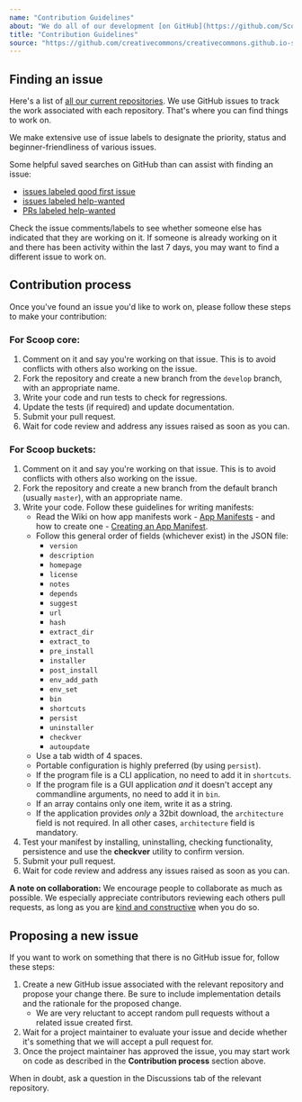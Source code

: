```yaml
---
name: "Contribution Guidelines"
about: "We do all of our development [on GitHub](https://github.com/ScoopInstaller/). If you are not familiar with GitHub or pull requests, [here is an excellent guide to get started](https://guides.github.com/activities/hello-world/)."
title: "Contribution Guidelines"
source: "https://github.com/creativecommons/creativecommons.github.io-source/blob/master/content/contributing-code/contents.lr"
---
```


## Finding an issue

Here's a list of [all our current repositories](https://github.com/orgs/ScoopInstaller/repositories). We use GitHub issues to track the work associated with each repository. That's where you can find things to work on.

We make extensive use of issue labels to designate the priority, status and beginner-friendliness of various issues. 
<!-- 
We have a standard set of labels across all projects, [documented here](/contributing-code/repo-labels/). Here are some of the ones that are most relevant to finding a good issue to work on:

- **Issues available for community contribution:**
  - The following tags mark issues that are open for community contribution:
    - <span class="gh-label friendliness">help-wanted</span> : Open to participation from the community but not necessarily beginner-friendly
    - <span class="gh-label friendliness">good first issue</span> : Open to participation from the community and friendly towards new contributors
  - You do not need our permission to work on one of these issues.
  - You may work on an issue labeled <span class="gh-label friendliness">good first issue</span> even if it's not your first issue.
* **Issues not available for community contribution:**
  - The following tags mark issues that are _not_ open for community contribution:
    - <span class="gh-label friendliness">🔒 staff only</span> : Requires infrastructure access or institutional knowledge that would be impractical to provide to the community
  - Do not work on these.
- **Issues not ready for work:**
  - The following tags mark issues that are _not_ open for community contribution:
    - <span class="gh-label status-neutral">🚧 status: blocked</span>: Blocked by other work that needs to be done first
    - <span class="gh-label status-dark">🧹 status: ticket work required </span>: Needs additional work before it is ready to be taken up
    - <span class="gh-label status-darker">🚦 status: awaiting triage</span>: Has not been triaged by a maintainer
  - Do not work on these.
- **Issues without any of the above labels:**
  - These issues _may_ (or may not) be open for contribution.
  - Please add a comment asking one of the maintainers to triage the issue and label it as appropriate.

You can use our [Issue Finder tool](/contributing-code/issue-finder/) to find a good issue that matches your skills and familiarity with our software and community.
-->

Some helpful saved searches on GitHub than can assist with finding an issue:
- [issues labeled <span class="gh-label friendliness">good first issue</span>](https://github.com/search?q=org%3AScoopInstaller+is%3Aissue+is%3Aopen+label%3A%22good+first+issue%22+-linked%3Apr)
- [issues labeled <span class="gh-label friendliness">help-wanted</span>](https://github.com/search?q=org%3AScoopInstaller+is%3Aissue+is%3Aopen+label%3A%22help-wanted%22+-linked%3Apr)
- [PRs labeled <span class="gh-label friendliness">help-wanted</span>](https://github.com/search?q=org%3AScoopInstaller+is%3Apr+is%3Aopen+label%3A%22help-wanted%22)

Check the issue comments/labels to see whether someone else has indicated that they are working on it. If someone is already working on it and there has been activity within the last 7 days, you may want to find a different issue to work on.

## Contribution process

Once you've found an issue you'd like to work on, please follow these steps to make your contribution:

### For Scoop core:

1. Comment on it and say you're working on that issue. This is to avoid conflicts with others also working on the issue.
2. Fork the repository and create a new branch from the `develop` branch, with an appropriate name.
3. Write your code and run tests to check for regressions.
4. Update the tests (if required) and update documentation.
5. Submit your pull request.
6. Wait for code review and address any issues raised as soon as you can.

### For Scoop buckets:

1. Comment on it and say you're working on that issue. This is to avoid conflicts with others also working on the issue.
2. Fork the repository and create a new branch from the default branch (usually `master`), with an appropriate name.
3. Write your code. Follow these guidelines for writing manifests:
    * Read the Wiki on how app manifests work - [App Manifests](https://github.com/ScoopInstaller/Scoop/wiki/App-Manifests) - and how to create one - [Creating an App Manifest](https://github.com/ScoopInstaller/Scoop/wiki/Creating-an-app-manifest).
    * Follow this general order of fields (whichever exist) in the JSON file:
      - `version`
      - `description`
      - `homepage`
      - `license`
      - `notes`
      - `depends`
      - `suggest`
      - `url`
      - `hash`
      - `extract_dir`
      - `extract_to`
      - `pre_install`
      - `installer`
      - `post_install`
      - `env_add_path`
      - `env_set`
      - `bin`
      - `shortcuts`
      - `persist`
      - `uninstaller`
      - `checkver`
      - `autoupdate`
    * Use a tab width of 4 spaces.
    * Portable configuration is highly preferred (by using `persist`).
    * If the program file is a CLI application, no need to add it in `shortcuts`.
    * If the program file is a GUI application _and_ it doesn't accept any commandline arguments, no need to add it in `bin`.
    * If an array contains only one item, write it as a string.
    * If the application provides _only_ a 32bit download, the `architecture` field is not required. In all other cases, `architecture` field is mandatory.
5. Test your manifest by installing, uninstalling, checking functionality, persistence and use the **checkver** utility to confirm version.
6. Submit your pull request.
7. Wait for code review and address any issues raised as soon as you can.

**A note on collaboration:** We encourage people to collaborate as much as possible. We especially appreciate contributors reviewing each others pull requests, as long as you are [kind and constructive](https://medium.com/@otarutunde/comments-during-code-reviews-2cb7791e1ac7) when you do so.

## Proposing a new issue

If you want to work on something that there is no GitHub issue for, follow these steps:

1. Create a new GitHub issue associated with the relevant repository and propose your change there. Be sure to include implementation details and the rationale for the proposed change.
    * We are very reluctant to accept random pull requests without a related issue created first.
2. Wait for a project maintainer to evaluate your issue and decide whether it's something that we will accept a pull request for.
3. Once the project maintainer has approved the issue, you may start work on code as described in the **Contribution process** section above.

When in doubt, ask a question in the Discussions tab of the relevant repository.
